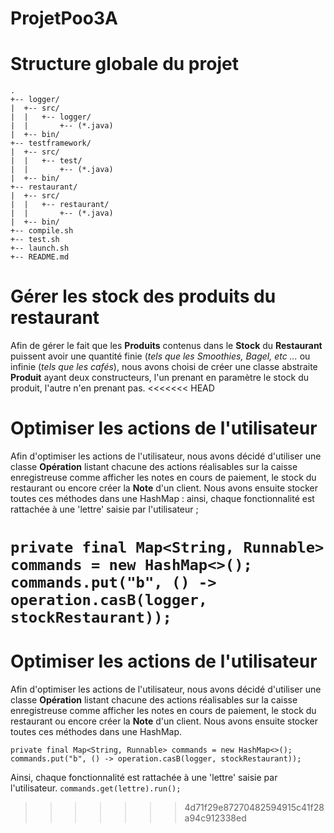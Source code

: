 
# ProjetPoo3A

Structure globale du projet
=
```
.
+-- logger/
|  +-- src/
|  |   +-- logger/
|  |       +-- (*.java)
|  +-- bin/
+-- testframework/
|  +-- src/
|  |   +-- test/
|  |       +-- (*.java)
|  +-- bin/
+-- restaurant/
|  +-- src/
|  |   +-- restaurant/
|  |       +-- (*.java)
|  +-- bin/
+-- compile.sh
+-- test.sh
+-- launch.sh
+-- README.md
```

Gérer les stock des produits du restaurant
=
Afin de gérer le fait que les **Produits** contenus dans le **Stock** du **Restaurant** puissent avoir une quantité finie (*tels que les Smoothies, Bagel, etc ...* ou infinie (*tels que les cafés*), nous avons choisi de créer une classe abstraite **Produit** ayant deux constructeurs, l'un prenant en paramètre le stock du produit, l'autre n'en prenant pas.
<<<<<<< HEAD

Optimiser les actions de l'utilisateur
=
Afin d'optimiser les actions de l'utilisateur, nous avons décidé d'utiliser une classe **Opération** listant chacune des actions réalisables sur la caisse enregistreuse comme afficher les notes en cours de paiement, le stock du restaurant ou encore créer la **Note** d'un client. Nous avons ensuite stocker toutes ces méthodes dans une HashMap : ainsi, chaque fonctionnalité est rattachée à une 'lettre' saisie par l'utilisateur ;

`private final Map<String, Runnable> commands = new HashMap<>();
commands.put("b", () -> operation.casB(logger, stockRestaurant));`
=======

Optimiser les actions de l'utilisateur
=
Afin d'optimiser les actions de l'utilisateur, nous avons décidé d'utiliser une classe **Opération** listant chacune des actions réalisables sur la caisse enregistreuse comme afficher les notes en cours de paiement, le stock du restaurant ou encore créer la **Note** d'un client. Nous avons ensuite stocker toutes ces méthodes dans une HashMap.

`private final Map<String, Runnable> commands = new HashMap<>();
commands.put("b", () -> operation.casB(logger, stockRestaurant));`

Ainsi, chaque fonctionnalité est rattachée à une 'lettre' saisie par l'utilisateur.
`commands.get(lettre).run();`
>>>>>>> 4d71f29e87270482594915c41f28a94c912338ed

